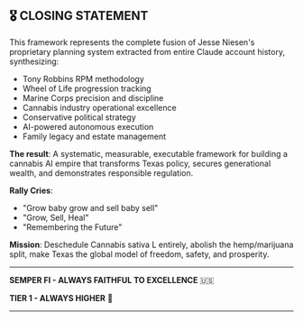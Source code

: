 ## 🎖️ CLOSING STATEMENT

This framework represents the complete fusion of Jesse Niesen's proprietary planning system extracted from entire Claude account history, synthesizing:

- Tony Robbins RPM methodology
- Wheel of Life progression tracking
- Marine Corps precision and discipline
- Cannabis industry operational excellence
- Conservative political strategy
- AI-powered autonomous execution
- Family legacy and estate management

**The result**: A systematic, measurable, executable framework for building a cannabis AI empire that transforms Texas policy, secures generational wealth, and demonstrates responsible regulation.

**Rally Cries**:

- "Grow baby grow and sell baby sell"
- "Grow, Sell, Heal"
- "Remembering the Future"

**Mission**: Deschedule Cannabis sativa L entirely, abolish the hemp/marijuana split, make Texas the global model of freedom, safety, and prosperity.

---

**SEMPER FI - ALWAYS FAITHFUL TO EXCELLENCE** 🇺🇸

**TIER 1 - ALWAYS HIGHER** 🦄

---

<!-- Last verified: 2025-10-02 -->
<!-- Synthesized from: rpm-weekly-september-plan.md, Q4_2025_FULL_FUNNEL_PLANNING_SESSION.md, MASTER_FRAMEWORK_EXTRACTED.md, reggie-dro-playbook.md, COMPLETE_DIRECTORY_ARCHITECTURE.md, Weekly Visioneering RPM Planning Process.pdf -->

<!-- Optimized: 2025-10-02 -->

<!-- Last updated: 2025-10-02 -->

<!-- Last optimized: 2025-10-02 -->
